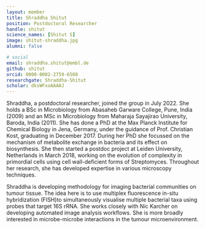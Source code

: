 ```yaml
---
layout: member
title: Shraddha Shitut
position: Postdoctoral Researcher
handle: shitut
science_names: [Shitut S]
image: shitut-shraddha.jpg
alumni: false

# social
email: shraddha.shitut@embl.de
github: shitut
orcid: 0000-0002-2759-6508
researchgate: Shraddha-Shitut
scholar: dksWFxoAAAAJ
---
```


Shraddha, a postdoctoral researcher, joined the group in July 2022. She holds a BSc in Microbiology from Abasaheb Garware College, Pune, India (2009) and an MSc in Microbiology from Maharaja Sayajirao University, Baroda, India (2011). She has done a PhD at the Max Planck Institute for Chemical Biology in Jena, Germany, under the guidance of Prof. Christian Kost, graduating in December 2017. During her PhD she focussed on the mechanism of metabolite exchange in bacteria and its effect on biosynthesis. She then started a postdoc project at Leiden University, Netherlands in March 2018, working on the evolution of complexity in primordial cells using cell wall-deficient forms of Streptomyces. Throughout her research, she has developed expertise in various microscopy techniques.

Shraddha is developing methodology for imaging bacterial communities on tumour tissue. The idea here is to use multiplex fluorescence in-situ hybridization (FISH)to simultaneously visualise multiple bacterial taxa using probes that target 16S rRNA. She works closely with Nic Karcher on developing automated image analysis workflows. She is more broadly interested in microbe-microbe interactions in the tumour microenvironment.
